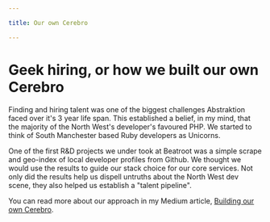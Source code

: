 ```yaml
---

title: Our own Cerebro

---
```


# Geek hiring, or how we built our own Cerebro

Finding and hiring talent was one of the biggest challenges Abstraktion faced over it's 3 year life span. This established a belief, in my mind, that the majority of the North West's developer's favoured PHP. We started to think of South Manchester based Ruby developers as Unicorns.

One of the first R&amp;D projects we under took at Beatroot was a simple scrape and geo-index of local developer profiles from Github. We thought we would use the results to guide our stack choice for our core services. Not only did the results help us dispell untruths about the North West dev scene, they also helped us establish a "talent pipeline".

You can read more about our approach in my Medium article, [Building our own Cerebro](https://medium.com/@chrsgrrtt/building-our-own-cerebro-89eed8a112c9).
